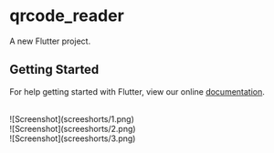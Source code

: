# qrcode_reader

A new Flutter project.

## Getting Started

For help getting started with Flutter, view our online
[documentation](https://flutter.io/).

<br>
![Screenshot](screeshorts/1.png)
<br>
![Screenshot](screeshorts/2.png)
<br>
![Screenshot](screeshorts/3.png)
